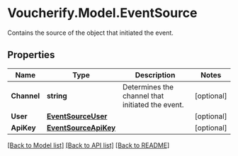 # Voucherify.Model.EventSource
Contains the source of the object that initiated the event.

## Properties

Name | Type | Description | Notes
------------ | ------------- | ------------- | -------------
**Channel** | **string** | Determines the channel that initiated the event. | [optional] 
**User** | [**EventSourceUser**](EventSourceUser.md) |  | [optional] 
**ApiKey** | [**EventSourceApiKey**](EventSourceApiKey.md) |  | [optional] 

[[Back to Model list]](../../README.md#documentation-for-models) [[Back to API list]](../../README.md#documentation-for-api-endpoints) [[Back to README]](../../README.md)

